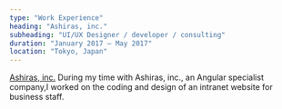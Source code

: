 ```yaml
---
type: "Work Experience"
heading: "Ashiras, inc."
subheading: "UI/UX Designer / developer / consulting"
duration: "January 2017 – May 2017"
location: "Tokyo, Japan"
---
```


<a href="http://ashiras.xyz/" target="_blank">Ashiras, inc.</a> 
During my time with Ashiras, inc., an Angular specialist company,I worked on the coding and design of an intranet website for business staff.